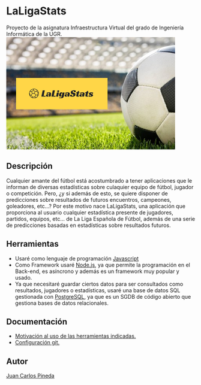 # LaLigaStats
Proyecto de la asignatura Infraestructura Virtual del grado de Ingeniería Informática de la UGR.
![Logo LaLiga](./docs/img/logo_readme.png)

## Descripción
Cualquier amante del fútbol está acostumbrado a tener aplicaciones que le informan de diversas estadísticas sobre culaquier equipo de fútbol, jugador o competición. Pero, ¿y si además de esto, se quiere disponer de predicciones sobre resultados de futuros encuentros, campeones, goleadores, etc...? Por este motivo nace LaLigaStats, una aplicación que proporciona al usuario cualquier estadística presente de jugadores, partidos, equipos, etc... de La Liga Española de Fútbol, además de una serie de predicciones basadas en estadísticas sobre resultados futuros.

## Herramientas
- Usaré como lenguaje de programación [Javascript](https://www.javascript.com/)
- Como Framework usaré [Node.js](https://nodejs.org/es/), ya que permite la programación en el Back-end, es asíncrono y además es un framework muy popular y usado.
- Ya que necesitaré guardar ciertos datos para ser consultados como resultados, jugadores o estadísticas, usaré una base de datos SQL gestionada con [PostgreSQL](https://www.postgresql.org/), ya que es un SGDB de código abierto que gestiona bases de datos relacionales.

## Documentación
- [Motivación al uso de las herramientas indicadas.](./docs/motivacion_herramientas.md)
- [Configuración git.](./docs/configuracion_git.md)

## Autor
[Juan Carlos Pineda](https://github.com/juancpineda97)
